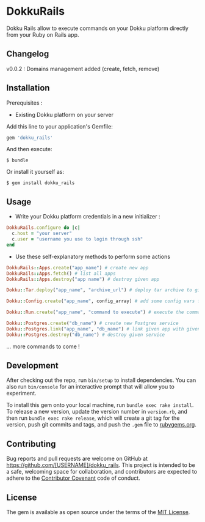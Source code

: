 # DokkuRails

Dokku Rails allow to execute commands on your Dokku platform directly from your Ruby on Rails app.

## Changelog

v0.0.2 : Domains management added (create, fetch, remove)

## Installation

Prerequisites :

+ Existing Dokku platform on your server

Add this line to your application's Gemfile:

```ruby
gem 'dokku_rails'
```

And then execute:

    $ bundle

Or install it yourself as:

    $ gem install dokku_rails

## Usage

+ Write your Dokku platform credentials in a new initializer :

```ruby
DokkuRails.configure do |c|
  c.host = "your server"
  c.user = "username you use to login through ssh"
end
```

+ Use these self-explanatory methods to perform some actions

```ruby
DokkuRails::Apps.create("app_name") # create new app
DokkuRails::Apps.fetch() # list all apps
DokkuRails::Apps.destroy("app name") # destroy given app

Dokku::Tar.deploy("app_name", "archive_url") # deploy tar archive to given app

Dokku::Config.create("app_name", config_array) # add some config vars for given app

Dokku::Run.create("app_name", "command to execute") # execute the command on the given app

Dokku::Postgres.create("db_name") # create new Postgres service
Dokku::Postgres.link("app_name", "db_name") # link given app with given Postgres service
Dokku::Postgres.destroy("db_name") # destroy given service
```

... more commands to come !

## Development

After checking out the repo, run `bin/setup` to install dependencies. You can also run `bin/console` for an interactive prompt that will allow you to experiment.

To install this gem onto your local machine, run `bundle exec rake install`. To release a new version, update the version number in `version.rb`, and then run `bundle exec rake release`, which will create a git tag for the version, push git commits and tags, and push the `.gem` file to [rubygems.org](https://rubygems.org).

## Contributing

Bug reports and pull requests are welcome on GitHub at https://github.com/[USERNAME]/dokku_rails. This project is intended to be a safe, welcoming space for collaboration, and contributors are expected to adhere to the [Contributor Covenant](contributor-covenant.org) code of conduct.


## License

The gem is available as open source under the terms of the [MIT License](http://opensource.org/licenses/MIT).
